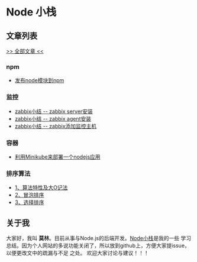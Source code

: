 # Node 小栈
## 文章列表
[>> 全部文章 <<](https://github.com/gedennis/node-tribe-blog/issues)

### npm
* [发布node模块到npm](https://github.com/gedennis/node-tribe-blog/issues/1)

### 监控
* [zabbix小结 -- zabbix server安装](https://github.com/gedennis/node-tribe-blog/issues/2)
* [zabbix小结 -- zabbix agent安装](https://github.com/gedennis/node-tribe-blog/issues/3)
* [zabbix小结 -- zabbix添加监控主机](https://github.com/gedennis/node-tribe-blog/issues/4)

### 容器
* [利用Minikube来部署一个nodejs应用](https://github.com/gedennis/node-tribe-blog/issues/5)

### 排序算法
* [1、算法特性及大O记法](https://github.com/gedennis/node-tribe-blog/issues/7)
* [2、冒泡排序](https://github.com/gedennis/node-tribe-blog/issues/8)
* [3、选择排序](https://github.com/gedennis/node-tribe-blog/issues/9)

## 关于我

大家好，我叫 **莫林**。目前从事与Node.js的后端开发。[Node小栈](http://blog.gezhiqiang.com)是我的一些
学习总结。因为个人网站的多说功能关闭了，所以放到github上，方便大家提issue，以便更改文中的疏漏与不足
之处。
欢迎大家讨论与建议！！！
